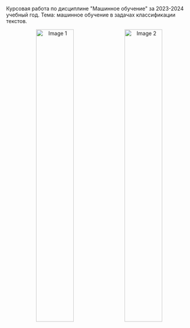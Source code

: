 Курсовая работа по дисциплине "Машинное обучение" за 2023-2024 учебный год.
Тема: машинное обучение в задачах классификации текстов.
<p align="center">
  <img src="https://github.com/user-attachments/assets/1aa3e6c8-a429-4493-8d70-43604c5f87a9" alt="Image 1" width="45%" style="margin-right: 10px;">
  <img src="https://github.com/user-attachments/assets/3a0357cd-03e7-408f-afcc-524d833bda06" alt="Image 2" width="45%">
</p>
